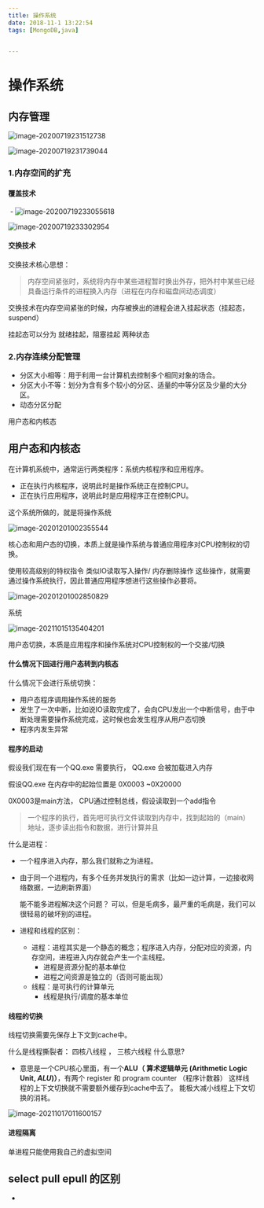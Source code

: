```yaml
---
title: 操作系统 
date: 2018-11-1 13:22:54
tags: [MongoDB,java]


---
```


操作系统
======


## 内存管理

![image-20200719231512738](https://gitee.com/guxiangfly/blogimage/raw/master/img/image-20200719231512738.png)

![image-20200719231739044](https://gitee.com/guxiangfly/blogimage/raw/master/img/image-20200719231739044.png)



###  1.内存空间的扩充

#### 覆盖技术

​	- ![image-20200719233055618](https://gitee.com/guxiangfly/blogimage/raw/master/img/image-20200719233055618.png)



![image-20200719233302954](https://gitee.com/guxiangfly/blogimage/raw/master/img/image-20200719233302954.png)





#### 交换技术

交换技术核心思想：

> 内存空间紧张时，系统将内存中某些进程暂时换出外存，把外村中某些已经具备运行条件的进程换入内存（进程在内存和磁盘间动态调度）

交换技术在内存空间紧张的时候，内存被换出的进程会进入挂起状态（挂起态，suspend）

挂起态可以分为 就绪挂起，阻塞挂起 两种状态





###  2.内存连续分配管理

- 分区大小相等：用于利用一台计算机去控制多个相同对象的场合。
- 分区大小不等：划分为含有多个较小的分区、适量的中等分区及少量的大分区。
- 动态分区分配





用户态和内核态







## 用户态和内核态

在计算机系统中，通常运行两类程序：系统内核程序和应用程序。

- 正在执行内核程序，说明此时是操作系统正在控制CPU。
- 正在执行应用程序，说明此时是应用程序正在控制CPU。





这个系统所做的，就是将操作系统

![image-20201201002355544](https://gitee.com/guxiangfly/blogimage/raw/master/img/image-20201201002355544.png)



核心态和用户态的切换，本质上就是操作系统与普通应用程序对CPU控制权的切换。

使用较高级别的特权指令 类似IO读取写入操作/ 内存删除操作  这些操作，就需要通过操作系统执行，因此普通应用程序想进行这些操作必要将。





![image-20201201002850829](https://gitee.com/guxiangfly/blogimage/raw/master/img/image-20201201002850829.png)

系统

![image-20211015135404201](https://gitee.com/guxiangfly/blogimage/raw/master/img/image-20211015135404201.png)

用户态切换，本质是应用程序和操作系统对CPU控制权的一个交接/切换





#### 什么情况下回进行用户态转到内核态

什么情况下会进行系统切换：

- 用户态程序调用操作系统的服务
- 发生了一次中断，比如说IO读取完成了，会向CPU发出一个中断信号，由于中断处理需要操作系统完成，这时候也会发生程序从用户态切换
- 程序内发生异常



#### 程序的启动

假设我们现在有一个QQ.exe 需要执行，  QQ.exe 会被加载进入内存

假设QQ.exe 在内存中的起始位置是 0X0003 ~0X20000    

0X0003是main方法， CPU通过控制总线，假设读取到一个add指令

> 一个程序的执行，首先吧可执行文件读取到内存中，找到起始的（main）地址，逐步读出指令和数据，进行计算并且

什么是进程：

- 一个程序进入内存，那么我们就称之为进程。

- 由于同一个进程内，有多个任务并发执行的需求（比如一边计算，一边接收网络数据，一边刷新界面）

  能不能多进程解决这个问题？ 可以，但是毛病多，最严重的毛病是，我们可以很轻易的破坏别的进程。

- 进程和线程的区别：

  - 进程：进程其实是一个静态的概念；程序进入内存，分配对应的资源，内存空间，进程进入内存就会产生一个主线程。
    - 进程是资源分配的基本单位
    - 进程之间资源是独立的（否则可能出现）
  - 线程：是可执行的计算单元
    - 线程是执行/调度的基本单位



#### 线程的切换

线程切换需要先保存上下文到cache中。

什么是线程撕裂者： 四核八线程 ， 三核六线程 什么意思?

- 意思是一个CPU核心里面，有一个**ALU（ 算术逻辑单元 (Arithmetic Logic Unit, *ALU*)）**，有两个 register 和  program counter （程序计数器）  这样线程的上下文切换就不需要额外缓存到cache中去了。 能极大减小线程上下文切换的消耗。

![image-20211017011600157](https://gitee.com/guxiangfly/blogimage/raw/master/img/image-20211017011600157.png)







#### 进程隔离

单进程只能使用我自己的虚拟空间

## select   pull  epull 的区别

- 

